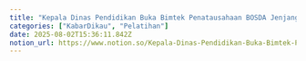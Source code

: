 ```yaml
---
title: "Kepala Dinas Pendidikan Buka Bimtek Penatausahaan BOSDA Jenjang SMP"
categories: ["KabarDikau", "Pelatihan"]
date: 2025-08-02T15:36:11.842Z
notion_url: https://www.notion.so/Kepala-Dinas-Pendidikan-Buka-Bimtek-Penatausahaan-BOSDA-Jenjang-SMP-241f2e85b591806e828bcef97c9f9298
---
```

